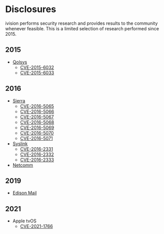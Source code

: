 # Disclosures

ivision performs security research and provides results to the community whenever feasible. This is a limited selection of research performed since 2015.

## 2015

- [Qolsys](qolsys-2015-advisory-CERT.md)
	+ [CVE-2015-6032](https://nvd.nist.gov/vuln/detail/CVE-2015-6032)
	+ [CVE-2015-6033](https://nvd.nist.gov/vuln/detail/CVE-2015-6033)

## 2016

- [Sierra](sierra-2016-advisory.md)
	+ [CVE-2016-5065](http://web.nvd.nist.gov/view/vuln/detail?vulnId=CVE-2016-5065)
	+ [CVE-2016-5066](http://web.nvd.nist.gov/view/vuln/detail?vulnId=CVE-2016-5066)
	+ [CVE-2016-5067](http://web.nvd.nist.gov/view/vuln/detail?vulnId=CVE-2016-5067)
	+ [CVE-2016-5068](http://web.nvd.nist.gov/view/vuln/detail?vulnId=CVE-2016-5068)
	+ [CVE-2016-5069](http://web.nvd.nist.gov/view/vuln/detail?vulnId=CVE-2016-5069)
	+ [CVE-2016-5070](http://web.nvd.nist.gov/view/vuln/detail?vulnId=CVE-2016-5070)
	+ [CVE-2016-5071](http://web.nvd.nist.gov/view/vuln/detail?vulnId=CVE-2016-5071)
- [Syslink](syslink-2016-advisory.md)
	+ [CVE-2016-2331](http://web.nvd.nist.gov/view/vuln/detail?vulnId=CVE-2016-2331)
	+ [CVE-2016-2332](http://web.nvd.nist.gov/view/vuln/detail?vulnId=CVE-2016-2332)
	+ [CVE-2016-2333](http://web.nvd.nist.gov/view/vuln/detail?vulnId=CVE-2016-2333)
- [Netcomm](netcomm-wireless-2016-advisory.md)

## 2019

- [Edison Mail](edison-mail-2019-advisory.md)

## 2021

- Apple tvOS
	+ [CVE-2021-1766](https://support.apple.com/en-us/HT212149)
